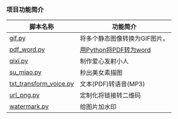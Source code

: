 ### 项目功能简介
|  脚本名称   | 功能简介  |
|  ----  | ----  |
| [gif.py](https://github.com/Shajiu/PythonObject/blob/main/tool/gif.py)  | 将多个静态图像转换为GIF图片。 |
| [pdf_word.py](https://github.com/Shajiu/PythonObject/blob/main/tool/pdf_word.py)  | [用Python将PDF转为word](https://shajiu.github.io/2021/12/22/python-jiang-pdf-zhuan-wei-word/) |
|  [qixi.py](https://github.com/Shajiu/PythonObject/blob/main/tool/qixi.py)  | 制作爱心发射小人  |
|[su_miao.py](https://github.com/Shajiu/PythonObject/blob/main/tool/su_miao.py)|秒出美女素描图|
|[txt_transform_voice.py](https://github.com/Shajiu/PythonObject/blob/main/tool/txt_transform_voice.py)|文本(PDF)转语音(MP3)|
|[url_png.py](https://github.com/Shajiu/PythonObject/blob/main/tool/url_png.py)|定制化将链接转二维码|
|[watermark.py](https://github.com/Shajiu/PythonObject/blob/main/tool/watermark.py)|给图片加水印|
